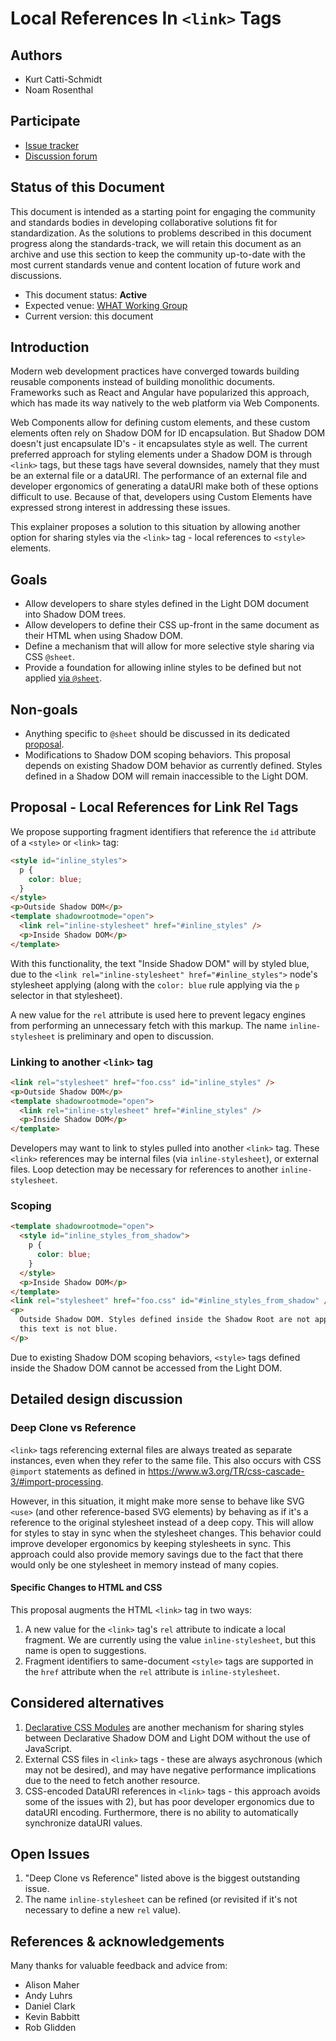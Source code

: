 # Local References In `<link>` Tags

## Authors

- Kurt Catti-Schmidt
- Noam Rosenthal

## Participate

- [Issue tracker](https://github.com/MicrosoftEdge/MSEdgeExplainers/labels/LRLR)
- [Discussion forum](https://github.com/whatwg/html/issues/11019)

## Status of this Document

This document is intended as a starting point for engaging the community and
standards bodies in developing collaborative solutions fit for standardization.
As the solutions to problems described in this document progress along the
standards-track, we will retain this document as an archive and use this section
to keep the community up-to-date with the most current standards venue and
content location of future work and discussions.

- This document status: **Active**
- Expected venue: [WHAT Working Group](https://whatwg.org/)
- Current version: this document

## Introduction

Modern web development practices have converged towards building reusable
components instead of building monolithic documents. Frameworks such as React
and Angular have popularized this approach, which has made its way natively to
the web platform via Web Components.

Web Components allow for defining custom elements, and these custom elements
often rely on Shadow DOM for ID encapsulation. But Shadow DOM doesn't just
encapsulate ID's - it encapsulates style as well. The current preferred approach
for styling elements under a Shadow DOM is through `<link>` tags, but these tags
have several downsides, namely that they must be an external file or a dataURI.
The performance of an external file and developer ergonomics of generating a
dataURI make both of these options difficult to use. Because of that, developers
using Custom Elements have expressed strong interest in addressing these issues.

This explainer proposes a solution to this situation by allowing another option
for sharing styles via the `<link>` tag - local references to `<style>`
elements.

## Goals

- Allow developers to share styles defined in the Light DOM document into Shadow
  DOM trees.
- Allow developers to define their CSS up-front in the same document as their
  HTML when using Shadow DOM.
- Define a mechanism that will allow for more selective style sharing via CSS
  `@sheet`.
- Provide a foundation for allowing inline styles to be defined but not applied
  <a href="https://github.com/MicrosoftEdge/MSEdgeExplainers/blob/main/AtSheet/explainer.md">via
  `@sheet`</a>.

## Non-goals

- Anything specific to `@sheet` should be discussed in its dedicated
  <a href="https://github.com/MicrosoftEdge/MSEdgeExplainers/blob/main/AtSheet/explainer.md">proposal</a>.
- Modifications to Shadow DOM scoping behaviors. This proposal depends on
  existing Shadow DOM behavior as currently defined. Styles defined in a Shadow
  DOM will remain inaccessible to the Light DOM.

## Proposal - Local References for Link Rel Tags

We propose supporting fragment identifiers that reference the `id` attribute of
a `<style>` or `<link>` tag:

```html
<style id="inline_styles">
  p {
    color: blue;
  }
</style>
<p>Outside Shadow DOM</p>
<template shadowrootmode="open">
  <link rel="inline-stylesheet" href="#inline_styles" />
  <p>Inside Shadow DOM</p>
</template>
```

With this functionality, the text "Inside Shadow DOM" will by styled blue, due
to the `<link rel="inline-stylesheet" href="#inline_styles">` node's stylesheet
applying (along with the `color: blue` rule applying via the `p` selector in
that stylesheet).

A new value for the `rel` attribute is used here to prevent legacy engines from
performing an unnecessary fetch with this markup. The name `inline-stylesheet`
is preliminary and open to discussion.

### Linking to another `<link>` tag

```html
<link rel="stylesheet" href="foo.css" id="inline_styles" />
<p>Outside Shadow DOM</p>
<template shadowrootmode="open">
  <link rel="inline-stylesheet" href="#inline_styles" />
  <p>Inside Shadow DOM</p>
</template>
```

Developers may want to link to styles pulled into another `<link>` tag. These
`<link>` references may be internal files (via `inline-stylesheet`), or external
files. Loop detection may be necessary for references to another
`inline-stylesheet`.

### Scoping

```html
<template shadowrootmode="open">
  <style id="inline_styles_from_shadow">
    p {
      color: blue;
    }
  </style>
  <p>Inside Shadow DOM</p>
</template>
<link rel="stylesheet" href="foo.css" id="#inline_styles_from_shadow" />
<p>
  Outside Shadow DOM. Styles defined inside the Shadow Root are not applied, so
  this text is not blue.
</p>
```

Due to existing Shadow DOM scoping behaviors, `<style>` tags defined inside the
Shadow DOM cannot be accessed from the Light DOM.

## Detailed design discussion

### Deep Clone vs Reference

`<link>` tags referencing external files are always treated as separate
instances, even when they refer to the same file. This also occurs with CSS
`@import` statements as defined in
https://www.w3.org/TR/css-cascade-3/#import-processing.

However, in this situation, it might make more sense to behave like SVG `<use>`
(and other reference-based SVG elements) by behaving as if it's a reference to
the original stylesheet instead of a deep copy. This will allow for styles to
stay in sync when the stylesheet changes. This behavior could improve developer
ergonomics by keeping stylesheets in sync. This approach could also provide
memory savings due to the fact that there would only be one stylesheet in memory
instead of many copies.

#### Specific Changes to HTML and CSS

This proposal augments the HTML `<link>` tag in two ways:

1. A new value for the `<link>` tag's `rel` attribute to indicate a local
   fragment. We are currently using the value `inline-stylesheet`, but this name
   is open to suggestions.
2. Fragment identifiers to same-document `<style>` tags are supported in the
   `href` attribute when the `rel` attribute is `inline-stylesheet`.

## Considered alternatives

1. [Declarative CSS Modules](https://github.com/MicrosoftEdge/MSEdgeExplainers/blob/main/ShadowDOM/explainer.md)
   are another mechanism for sharing styles between Declarative Shadow DOM and
   Light DOM without the use of JavaScript.
2. External CSS files in `<link>` tags - these are always asychronous (which may
   not be desired), and may have negative performance implications due to the
   need to fetch another resource.
3. CSS-encoded DataURI references in `<link>` tags - this approach avoids some
   of the issues with 2), but has poor developer ergonomics due to dataURI
   encoding. Furthermore, there is no ability to automatically synchronize
   dataURI values.

## Open Issues

1. "Deep Clone vs Reference" listed above is the biggest outstanding issue.
2. The name `inline-stylesheet` can be refined (or revisited if it's not
   necessary to define a new `rel` value).

## References & acknowledgements

Many thanks for valuable feedback and advice from:

- Alison Maher
- Andy Luhrs
- Daniel Clark
- Kevin Babbitt
- Rob Glidden
